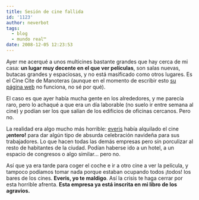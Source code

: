 ```yaml
---
title: Sesión de cine fallida
id: '1123'
author: neverbot
tags:
  - blog
  - mundo real™
date: 2008-12-05 12:23:53
---
```


Ayer me acerqué a unos multicines bastante grandes que hay cerca de mi casa: **un lugar muy decente en el que ver películas**, son salas nuevas, butacas grandes y espaciosas, y no está masificado como otros lugares. Es el Cine Cite de Manoteras (aunque en el momento de escribir esto [su página web](http://www.ugccinecitemanoteras.com/) no funciona, no sé por qué).

El caso es que ayer había mucha gente en los alrededores, y me parecía raro, pero lo achaqué a que era un día laborable (no suelo ir entre semana al cine) y podían ser los que salían de los edificios de oficinas cercanos. Pero no.

La realidad era algo mucho más horrible: [everis](http://www.everis.com/) había alquilado el cine **¡entero!** para dar algún tipo de absurda celebración navideña para sus trabajadores. Lo que hacen todas las demás empresas pero sin porculizar al resto de habitantes de la ciudad. Podían haberse ido a un hotel, a un espacio de congresos o algo similar... pero no.

Así que ya era tarde para coger el coche e ir a otro cine a ver la película, y tampoco podíamos tomar nada porque estaban ocupando todos ¡todos! los bares de los cines. **Everis, yo te maldigo**. Así la crisis te haga cerrar por esta horrible afrenta. **Esta empresa ya está inscrita en mi libro de los agravios.**